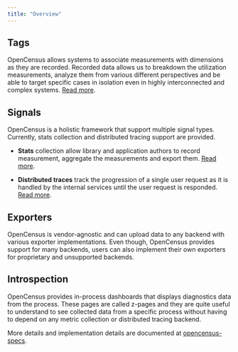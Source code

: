 ```yaml
---
title: "Overview"
---
```


## Tags

OpenCensus allows systems to associate measurements with dimensions as they are recorded.
Recorded data allows us to breakdown the utilization measurements, analyze them
from various different perspectives and be able to target specific cases in
isolation even in highly interconnected and complex systems.
[Read more](/tags).

## Signals

OpenCensus is a holistic framework that support multiple signal types.
Currently, stats collection and distributed tracing support are provided.

* **Stats** collection allow library and application authors to
  record measurement, aggregate the measurements and export them. [Read more](/stats).

* **Distributed traces** track the progression of a single user
  request as it is handled by the internal services until the user
  request is responded. [Read more](/trace).

## Exporters

OpenCensus is vendor-agnostic and can upload data to any backend with
various exporter implementations. Even though, OpenCensus provides
support for many backends, users can also implement their
own exporters for proprietary and unsupported backends.

## Introspection

OpenCensus provides in-process dashboards that displays diagnostics
data from the process. These pages are called z-pages and they are
quite useful to understand to see collected data from a specific process
without having to depend on any metric collection or distributed tracing backend.

More details and implementation details are documented at
[opencensus-specs](https://github.com/census-instrumentation/opencensus-specs).
